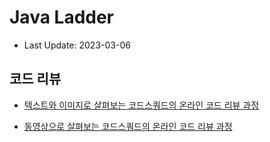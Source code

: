 # Java Ladder

- Last Update: 2023-03-06



## 코드 리뷰

* [텍스트와 이미지로 살펴보는 코드스쿼드의 온라인 코드 리뷰 과정](https://github.com/code-squad/codesquad-docs/blob/master/codereview/README.md)

* [동영상으로 살펴보는 코드스쿼드의 온라인 코드 리뷰 과정](https://youtube.com/watch?v=lFinZfu3QO0&si=EnSIkaIECMiOmarE)
